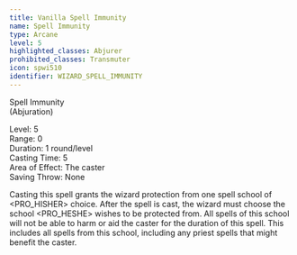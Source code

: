 ```yaml
---
title: Vanilla Spell Immunity
name: Spell Immunity
type: Arcane
level: 5
highlighted_classes: Abjurer
prohibited_classes: Transmuter
icon: spwi510
identifier: WIZARD_SPELL_IMMUNITY
---
```

Spell Immunity  
(Abjuration)  
  
Level: 5  
Range: 0  
Duration: 1 round/level  
Casting Time: 5  
Area of Effect: The caster  
Saving Throw: None  
  
Casting this spell grants the wizard protection from one spell school of &lt;PRO_HISHER&gt; choice. After the spell is cast, the wizard must choose the school &lt;PRO_HESHE&gt; wishes to be protected from. All spells of this school will not be able to harm or aid the caster for the duration of this spell. This includes all spells from this school, including any priest spells that might benefit the caster.  
